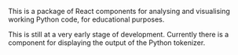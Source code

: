 This is a package of React components for analysing and visualising working Python code,
for educational purposes.

This is still at a very early stage of development. Currently there is a component for
displaying the output of the Python tokenizer.